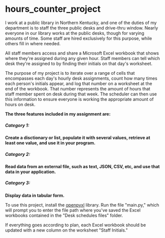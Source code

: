 # hours_counter_project

I work at a public library in Northern Kentucky, and one of the duties of my department is to staff the three public desks and drive-thru window. Nearly everyone in our library works at the public desks, though for varying amounts of time. Some staff are hired exclusively for this purpose, while others fill in where needed.

All staff members access and share a Microsoft Excel workbook that shows where they're assigned during any given hour. Staff members can tell which desk they're assigned to by finding their initials on that day's worksheet.

The purpose of my project is to iterate over a range of cells that encompasses each day's hourly desk assignments, count how many times each person's initials appear, and log that number on a worksheet at the end of the workbook. That number represents the amount of hours that staff member spent on desk during that week. The scheduler can then use this information to ensure everyone is working the appropriate amount of hours on desk.

**The three features included in my assignment are:**

##### Category 1:

**Create a disctionary or list, populate it with several values, retrieve at least one value, and use it in your program.**

##### Category 2:

**Read data from an external file, such as text, JSON, CSV, etc, and use that data in your application.**

##### Category 3:

**Display data in tabular form.**


To use this project, install the [openpyxl](https://openpyxl.readthedocs.io/en/stable/#) library. Run the file "main.py," which will prompt you to enter the file path where you've saved the Excel workbooks contained in the "Desk schedules files" folder.

If everything goes according to plan, each Excel workbook should be updated with a new column on the worksheet "Staff Initials."